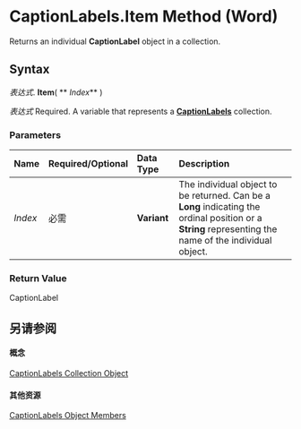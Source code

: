 
# CaptionLabels.Item Method (Word)

Returns an individual  **CaptionLabel** object in a collection.


## Syntax

 _表达式_. **Item**( ** _Index_** )

 _表达式_ Required. A variable that represents a **[CaptionLabels](7d18c0d6-6d58-9841-4665-ab13e2e2ad9f.md)** collection.


### Parameters



|**Name**|**Required/Optional**|**Data Type**|**Description**|
|:-----|:-----|:-----|:-----|
| _Index_|必需|**Variant**|The individual object to be returned. Can be a  **Long** indicating the ordinal position or a **String** representing the name of the individual object.|

### Return Value

CaptionLabel


## 另请参阅


#### 概念


[CaptionLabels Collection Object](7d18c0d6-6d58-9841-4665-ab13e2e2ad9f.md)
#### 其他资源


[CaptionLabels Object Members](http://msdn.microsoft.com/library/0a8ca04e-29de-f57f-cf00-b6e169ed55fd%28Office.15%29.aspx)